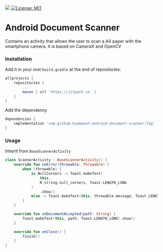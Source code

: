 [![](https://jitpack.io/v/kuamanet/android-document-scanner.svg)](https://jitpack.io/#kuamanet/android-document-scanner)
[![License: MIT](https://img.shields.io/badge/License-MIT-yellow.svg)](https://opensource.org/licenses/MIT)
# Android Document Scanner
Contains an activity that allows the user to scan a A4 paper with the smartphone camera.
It is based on CameraX and OpenCV

### Installation
Add it in your root `build.gradle` at the end of repositories:
```groovy
allprojects {
	repositories {
		...
		maven { url 'https://jitpack.io' }
	}
}
```
Add the dependency
```groovy
dependencies {
	implementation 'com.github.kuamanet:android-document-scanner:Tag'
}
```

### Usage
Inherit from `BaseScannerActivity`

```kotlin
class ScannerActivity : BaseScannerActivity() {
    override fun onError(throwable: Throwable) {
        when (throwable) {
            is NullCorners -> Toast.makeText(
                this,
                R.string.null_corners, Toast.LENGTH_LONG
            )
                .show()
            else -> Toast.makeText(this, throwable.message, Toast.LENGTH_LONG).show()
        }
    }

    override fun onDocumentAccepted(path: String) {
        Toast.makeText(this, path, Toast.LENGTH_LONG).show()
    }

    override fun onClose() {
        finish()
    }
}

```
